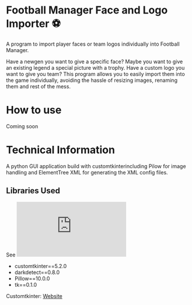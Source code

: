 # Football Manager Face and Logo Importer ⚽

A program to import player faces or team logos individually into Football Manager.

Have a newgen you want to give a specific face? Maybe you want to give an existing legend a special picture with a trophy. Have a custom logo you want to give you team? This program allows you to easily import them into the game individually, avoiding the hassle of resizing images, renaming them and rest of the mess.

# How to use

Coming soon

# Technical Information

A python GUI application build with customtkinterincluding Pilow for image handling and ElementTree XML for generating the XML config files.

## Libraries Used

See ![requirements.txt](https://github.com/Loic017/Football-Manager-Face-and-Logo-Importer/blob/main/requirements.txt)

-   customtkinter==5.2.0
-   darkdetect==0.8.0
-   Pillow==10.0.0
-   tk==0.1.0

Customtkinter:
[Website](https://customtkinter.tomschimansky.com/)
